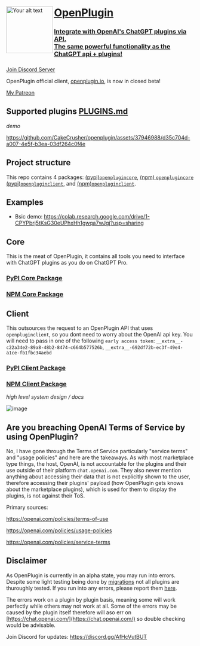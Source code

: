 <div>
  <img src="https://i.imgur.com/L3giCRt.png" alt="Your alt text" width="125" align="left">
    <h1><a href="https://www.openplugin.io/">OpenPlugin</h1>
  <h3>Integrate with OpenAI's ChatGPT plugins via API.<br/>The same powerful functionality as the ChatGPT api + plugins!</h3>
  <h3></h3>
</div>


[Join Discord Server](https://discord.gg/AfHcVutBUT) 

OpenPlugin official client, [openplugin.io](https://www.openplugin.io/), is now in closed beta!

[My Patreon](https://www.patreon.com/SebastianSosa)

## Supported plugins [PLUGINS.md](https://github.com/CakeCrusher/openplugin-clients/blob/main/PLUGINS.md)
<i>demo</i>


https://github.com/CakeCrusher/openplugin/assets/37946988/d35c704d-a007-4e5f-b3ea-03df264c0f4e

## Project structure
This repo contains 4 packages: [(pypi)`openplugincore`](https://github.com/CakeCrusher/openplugin/tree/main/pypi-core), [(npm) `openplugincore`](https://github.com/CakeCrusher/openplugin/tree/main/npm-core/openplugincore) [(pypi)`openpluginclient`](https://github.com/CakeCrusher/openplugin/tree/main/pypi-client), and [(npm)`openpluginclient`](https://github.com/CakeCrusher/openplugin/tree/main/npm-client/openpluginclient).

## Examples
- Bsic demo: https://colab.research.google.com/drive/1-CPYPbrj5tKsG30eUPhxHh1gwqa7wJgj?usp=sharing

## Core
This is the meat of OpenPlugin, it contains all tools you need to interface with ChatGPT plugins as you do on ChatGPT Pro.

### [PyPI Core Package](https://github.com/CakeCrusher/openplugin/tree/main/pypi-core)
### [NPM Core Package](https://github.com/CakeCrusher/openplugin/tree/main/npm-core/openplugincore)

## Client
This outsources the request to an OpenPlugin API that uses `openpluginclient`, so you dont need to worry about the OpenAI api key.
You will need to pass in one of the following `early access token`: `__extra__-c22a34e2-89a8-48b2-8474-c664b577526b`, `__extra__-692df72b-ec3f-49e4-a1ce-fb1fbc34aebd`
### [PyPI Client Package](https://github.com/CakeCrusher/openplugin/tree/main/pypi-client)
### [NPM Client Package](https://github.com/CakeCrusher/openplugin/tree/main/npm-client/openpluginclient)

<i>high level system design / docs</i>

![image](https://github.com/CakeCrusher/openplugin/assets/37946988/63da7efc-c556-495b-8738-9143b3faece1)

## Are you breaching OpenAI Terms of Service by using OpenPlugin?
No, I have gone through the Terms of Service particularly "service terms" and "usage policies" and  here are the takeaways.
As with most marketplace type things, the host, OpenAI, is not accountable for the plugins and their use outside of their platform `chat.openai.com`. They also never mention anything about accessing their data that is not explicitly shown to the user, therefore accessing their plugins' payload (how OpenPlugin gets knows about the marketplace plugins), which is used for them to display the plugins, is not against their ToS.

Primary sources:

https://openai.com/policies/terms-of-use

https://openai.com/policies/usage-policies

https://openai.com/policies/service-terms

## Disclaimer
As OpenPlugin is currently in an alpha state, you may run into errors. Despite some light testing being done by [migrations](https://github.com/CakeCrusher/openplugin-clients/blob/main/migrations/plugin_store/classifier.ipynb) not all plugins are thuroughly tested. If you run into any errors, please report them [here](https://github.com/CakeCrusher/openplugin-clients/issues/new?assignees=CakeCrusher&labels=bug&projects=&template=bug_report.md&title=).

The errors work on a plugin by plugin basis, meaning some will work perfectly while others may not work at all. Some of the errors may be caused by the plugin itself therefore will aso err on [https://chat.openai.com/](https://chat.openai.com/) so double checking would be advisable.



Join Discord for updates: https://discord.gg/AfHcVutBUT



